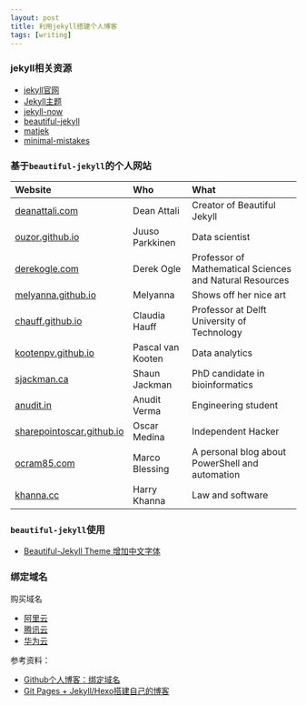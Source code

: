```yaml
---
layout: post
title: 利用jekyll搭建个人博客
tags: [writing]
---
```


### jekyll相关资源

- [jekyll官网](https://jekyllrb.com/)
- [Jekyll主题](http://jekyllthemes.org/)
- [jekyll-now](https://github.com/barryclark/jekyll-now)
- [beautiful-jekyll](https://github.com/daattali/beautiful-jekyll)
- [matjek](https://github.com/ShawnTeoh/matjek)
- [minimal-mistakes](https://github.com/mmistakes/minimal-mistakes)

### 基于`beautiful-jekyll`的个人网站

| Website | Who | What |
| :------ |:--- | :--- |
| [deanattali.com](https://deanattali.com) | Dean Attali | Creator of Beautiful Jekyll |
| [ouzor.github.io](http://ouzor.github.io) | Juuso Parkkinen | Data scientist |
| [derekogle.com](http://derekogle.com/) | Derek Ogle | Professor of Mathematical Sciences and Natural Resources |
| [melyanna.github.io](http://melyanna.github.io/) | Melyanna | Shows off her nice art |
| [chauff.github.io](http://chauff.github.io/) | Claudia Hauff | Professor at Delft University of Technology |
| [kootenpv.github.io](http://kootenpv.github.io/) | Pascal van Kooten | Data analytics |
| [sjackman.ca](http://sjackman.ca) | Shaun Jackman | PhD candidate in bioinformatics |
| [anudit.in](http://www.anudit.in/) | Anudit Verma | Engineering student |
| [sharepointoscar.github.io](http://sharepointoscar.github.io) | Oscar Medina | Independent Hacker |
| [ocram85.com](https://ocram85.com) | Marco Blessing | A personal blog about PowerShell and automation |
| [khanna.cc](https://khanna.cc/) | Harry Khanna | Law and software |

### `beautiful-jekyll`使用

- [Beautiful-Jekyll Theme 增加中文字体](https://www.jianshu.com/p/03eb4c318629)

### 绑定域名

购买域名
- [阿里云](https://wanwang.aliyun.com/domain/?spm=5176.8006371.1007.dnetcndomain.q1ys4x)
- [腾讯云](https://cloud.tencent.com/act/domainsales?fromSource=gwzcw.2046461.2046461.2046461&utm_medium=cpc&utm_id=gwzcw.2046461.2046461.2046461)
- [华为云](https://www.huaweicloud.com/product/domain.html?utm_source=baidu-b&utm_medium=cpc&utm_campaign=CP-YMYWZ-%E5%9F%9F%E5%90%8D%E6%B3%A8%E5%86%8C&utm_content=CP-YMYWZ-%E5%9F%9F%E5%90%8D%E6%B3%A8%E5%86%8C-%E8%B4%AD%E4%B9%B0&utm_term=%E5%9F%9F%E5%90%8D%E8%B4%AD%E4%B9%B0#anchor_domain)

参考资料：
- [Github个人博客：绑定域名](https://blog.csdn.net/heimu24/article/details/81159099)
- [Git Pages + Jekyll/Hexo搭建自己的博客](https://blog.csdn.net/muzilanlan/article/details/81542917)




